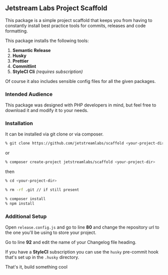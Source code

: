 ## Jetstream Labs Project Scaffold

This package is a simple project scaffold that keeps you from having to constantly install best practice tools for commits, releases and code formatting.

This package installs the following tools:

1. **Semantic Release**
2. **Husky**
3. **Prettier**
4. **Commitlint**
5. **StyleCI Cli** *(requires subscription)*

Of course it also includes sensible config files for all the given packages.

### Intended Audience

This package was designed with PHP developers in mind, but feel free to download it and modify it to your needs.

### Installation

It can be installed via git clone or via composer.

```sh
% git clone https://github.com/jetstreamlabs/scaffold <your-project-dir>
```

or 

```sh
% composer create-project jetstreamlabs/scaffold <your-project-dir>
```

then 

```sh
% cd <your-project-dir>

% rm -rf .git // if still present

% composer install 
% npm install
```

### Additional Setup

Open `release.config.js` and go to line **80** and change the repository url to the one you'll be using to store your project.

Go to line **92** and edit the name of your Changelog file heading.

If you have a **StyleCI** subscription you can use the `husky` pre-commit hook that's set up in the `.husky` directory.

That's it, build something cool

 